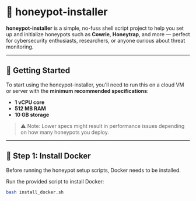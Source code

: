 # 🐝 honeypot-installer

**honeypot-installer** is a simple, no-fuss shell script project to help you set up and initialize honeypots such as **Cowrie**, **Honeytrap**, and more — perfect for cybersecurity enthusiasts, researchers, or anyone curious about threat monitoring.

---

## 🚀 Getting Started

To start using the honeypot-installer, you'll need to run this on a cloud VM or server with the **minimum recommended specifications**:

- **1 vCPU core**
- **512 MB RAM**
- **10 GB storage**

> ⚠️ Note: Lower specs might result in performance issues depending on how many honeypots you deploy.

---

## 🐳 Step 1: Install Docker

Before running the honeypot setup scripts, Docker needs to be installed.

Run the provided script to install Docker:

```bash
bash install_docker.sh
